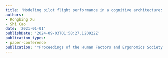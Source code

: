 ```yaml
---
title: 'Modeling pilot flight performance in a cognitive architecture: Model demonstration'
authors:
- Rongbing Xu
- Shi Cao
date: '2021-01-01'
publishDate: '2024-09-03T01:58:27.120922Z'
publication_types:
- paper-conference
publication: '*Proceedings of the Human Factors and Ergonomics Society Annual Meeting*'
---
```

